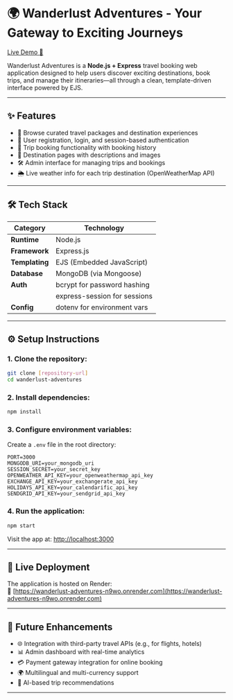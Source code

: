 # 🌍 Wanderlust Adventures - Your Gateway to Exciting Journeys

[Live Demo 🚀](https://wanderlust-adventures-n9wo.onrender.com/)

Wanderlust Adventures is a **Node.js + Express** travel booking web application designed to help users discover exciting destinations, book trips, and manage their itineraries—all through a clean, template-driven interface powered by EJS.

---

## ✨ Features

- 🧭 Browse curated travel packages and destination experiences  
- 👤 User registration, login, and session-based authentication  
- 🛒 Trip booking functionality with booking history  
- 📍 Destination pages with descriptions and images  
- 🛠 Admin interface for managing trips and bookings  
- 🌦️ Live weather info for each trip destination (OpenWeatherMap API)

---

## 🛠 Tech Stack

| Category         | Technology                  |
|------------------|------------------------------|
| **Runtime**      | Node.js                      |
| **Framework**    | Express.js                   |
| **Templating**   | EJS (Embedded JavaScript)    |
| **Database**     | MongoDB (via Mongoose)       |
| **Auth**         | bcrypt for password hashing  |
|                  | express-session for sessions |
| **Config**       | dotenv for environment vars  |

---

## ⚙️ Setup Instructions

### 1. Clone the repository:
```bash
git clone [repository-url]
cd wanderlust-adventures
```

### 2. Install dependencies:
```bash
npm install
```

### 3. Configure environment variables:

Create a `.env` file in the root directory:
```env
PORT=3000
MONGODB_URI=your_mongodb_uri
SESSION_SECRET=your_secret_key
OPENWEATHER_API_KEY=your_openweathermap_api_key
EXCHANGE_API_KEY=your_exchangerate_api_key
HOLIDAYS_API_KEY=your_calendarific_api_key
SENDGRID_API_KEY=your_sendgrid_api_key
```

### 4. Run the application:
```bash
npm start
```

Visit the app at: [http://localhost:3000](http://localhost:3000)

---

## 🚀 Live Deployment

The application is hosted on Render:  
🔗 [https://wanderlust-adventures-n9wo.onrender.com](https://wanderlust-adventures-n9wo.onrender.com)

---

## 🔮 Future Enhancements

- 🌐 Integration with third-party travel APIs (e.g., for flights, hotels)
- 📊 Admin dashboard with real-time analytics
- 💳 Payment gateway integration for online booking
- 🌍 Multilingual and multi-currency support
- 🧠 AI-based trip recommendations

---
